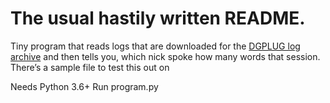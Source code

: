 # The usual hastily written README.  
Tiny program that reads logs that are downloaded for the [DGPLUG log archive](https://dgplug.org/irclogs/) and then tells you, which nick spoke how many words that session.
There’s a sample file to test this out on

Needs Python 3.6+
Run program.py
